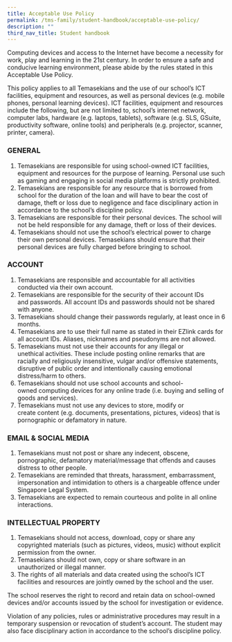 ```yaml
---
title: Acceptable Use Policy
permalink: /tms-family/student-handbook/acceptable-use-policy/
description: ""
third_nav_title: Student handbook
---
```

Computing devices and access to the Internet have become a necessity for work, play and learning in the 21st century. In order to ensure a safe and conducive learning environment, please abide by the rules stated in this Acceptable Use Policy.

This policy applies to all Temasekians and the use of our school’s ICT facilities, equipment and resources, as well as personal devices (e.g. mobile phones, personal learning devices). ICT facilities, equipment and resources include the following, but are not limited to, school’s internet network, computer labs, hardware (e.g. laptops, tablets), software (e.g. SLS, GSuite, productivity software, online tools) and peripherals (e.g. projector, scanner, printer, camera).

### GENERAL


1.  Temasekians are responsible for using school-owned ICT facilities, equipment and resources for the purpose of learning. Personal use such as gaming and engaging in social media platforms is strictly prohibited.
2.  Temasekians are responsible for any resource that is borrowed from school for the duration of the loan and will have to bear the cost of damage, theft or loss due to negligence and face disciplinary action in accordance to the school’s discipline policy.
3.  Temasekians are responsible for their personal devices. The school will not be held responsible for any damage, theft or loss of their devices.
4.  Temasekians should not use the school’s electrical power to charge their own personal devices. Temasekians should ensure that their personal devices are fully charged before bringing to school.

### ACCOUNT


1.  Temasekians are responsible and accountable for all activities conducted via their own account.
2.  Temasekians are responsible for the security of their account IDs and passwords. All account IDs and passwords should not be shared with anyone.
3.  Temasekians should change their passwords regularly, at least once in 6 months.
4.  Temasekians are to use their full name as stated in their EZlink cards for all account IDs. Aliases, nicknames and pseudonyms are not allowed.
5.  Temasekians must not use their accounts for any illegal or unethical activities. These include posting online remarks that are racially and religiously insensitive, vulgar and/or offensive statements, disruptive of public order and intentionally causing emotional distress/harm to others.
6.  Temasekians should not use school accounts and school-owned computing devices for any online trade (i.e. buying and selling of goods and services).
7.  Temasekians must not use any devices to store, modify or create content (e.g. documents, presentations, pictures, videos) that is pornographic or defamatory in nature.

### EMAIL & SOCIAL MEDIA


1.  Temasekians must not post or share any indecent, obscene, pornographic, defamatory material/message that offends and causes distress to other people.
2.  Temasekians are reminded that threats, harassment, embarrassment, impersonation and intimidation to others is a chargeable offence under Singapore Legal System.
3.  Temasekians are expected to remain courteous and polite in all online interactions.

### INTELLECTUAL PROPERTY


1.  Temasekians should not access, download, copy or share any copyrighted materials (such as pictures, videos, music) without explicit permission from the owner.
2.  Temasekians should not own, copy or share software in an unauthorized or illegal manner.
3.  The rights of all materials and data created using the school’s ICT facilities and resources are jointly owned by the school and the user.

The school reserves the right to record and retain data on school-owned devices and/or accounts issued by the school for investigation or evidence.

Violation of any policies, rules or administrative procedures may result in a temporary suspension or revocation of student’s account. The student may also face disciplinary action in accordance to the school’s discipline policy.